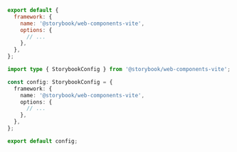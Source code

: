 <!-- TODO: Vet this example for CSF Factory compatibility -->

```js filename=".storybook/main.js" renderer="web-components" language="js"
export default {
  framework: {
    name: '@storybook/web-components-vite',
    options: {
      // ...
    },
  },
};
```

```ts filename=".storybook/main.ts" renderer="web-components" language="ts"
import type { StorybookConfig } from '@storybook/web-components-vite';

const config: StorybookConfig = {
  framework: {
    name: '@storybook/web-components-vite',
    options: {
      // ...
    },
  },
};

export default config;
```
